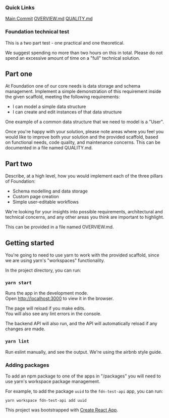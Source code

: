 ### Quick Links
[Main Commit](https://github.com/foysalit/fdn-test/commit/ae9d95849dd8309ca632759ff6dcf4eab59794a6)
[OVERVIEW.md](./OVERVIEW.md) 
[QUALITY.md](./QUALITY.md) 

### Foundation technical test

This is a two part test - one practical and one theoretical.

We suggest spending no more than two hours on this in total. Please do not spend an excessive amount of time on a "full" technical solution.

## Part one

At Foundation one of our core needs is data storage and schema management. Implement a simple demonstration of this requirement inside the given scaffold, meeting the following requirements:

- I can model a simple data structure
- I can create and edit instances of that data structure

One example of a common data structure that we need to model is a "User".

Once you're happy with your solution, please note areas where you feel you would like to improve both your solution and the provided scaffold, based on functional needs, code quality, and maintenance concerns. This can be documented in a file named QUALITY.md.

## Part two

Describe, at a high level, how you would implement each of the three pillars of Foundation:

- Schema modelling and data storage
- Custom page creation
- Simple user-editable workflows

We're looking for your insights into possible requirements, architectural and technical concerns, and any other areas you think are important to highlight.

This can be provided in a file named OVERVIEW.md.

## Getting started

You're going to need to use yarn to work with the provided scaffold, since we are using yarn's "workspaces" functionality.

In the project directory, you can run:

### `yarn start`

Runs the app in the development mode.<br>
Open [http://localhost:3000](http://localhost:3000) to view it in the browser.

The page will reload if you make edits.<br>
You will also see any lint errors in the console.

The backend API will also run, and the API will automatically reload if any changes are made.

### `yarn lint`

Run eslint manually, and see the output. We're using the airbnb style guide.

### Adding packages

To add an npm package to one of the apps in "/packages" you will need to use yarn's workspace package management.

For example, to add the package `uuid` to the `fdn-test-api` app, you can run:

`yarn workspace fdn-test-api add uuid`

This project was bootstrapped with [Create React App](https://github.com/facebook/create-react-app).
